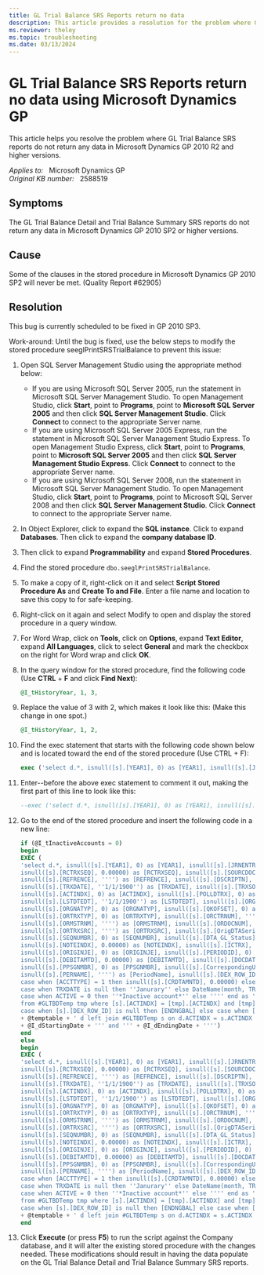```yaml
---
title: GL Trial Balance SRS Reports return no data
description: This article provides a resolution for the problem where GL Trial Balance SRS reports do not return any data in Microsoft Dynamics GP 2010 R2 and higher versions.
ms.reviewer: theley
ms.topic: troubleshooting
ms.date: 03/13/2024
---
```

# GL Trial Balance SRS Reports return no data using Microsoft Dynamics GP

This article helps you resolve the problem where GL Trial Balance SRS reports do not return any data in Microsoft Dynamics GP 2010 R2 and higher versions.

_Applies to:_ &nbsp; Microsoft Dynamics GP  
_Original KB number:_ &nbsp; 2588519

## Symptoms

The GL Trial Balance Detail and Trial Balance Summary SRS reports do not return any data in Microsoft Dynamics GP 2010 SP2 or higher versions.

## Cause

Some of the clauses in the stored procedure in Microsoft Dynamics GP 2010 SP2 will never be met. (Quality Report #62905)

## Resolution

This bug is currently scheduled to be fixed in GP 2010 SP3.

Work-around: Until the bug is fixed, use the below steps to modify the stored procedure  seeglPrintSRSTrialBalance to prevent this issue:

1. Open SQL Server Management Studio using the appropriate method below:

    - If you are using Microsoft SQL Server 2005, run the statement in Microsoft SQL Server Management Studio. To open Management Studio, click **Start**, point to **Programs**, point to **Microsoft SQL Server 2005** and then click **SQL Server Management Studio**. Click **Connect** to connect to the appropriate Server name.
    - If you are using Microsoft SQL Server 2005 Express, run the statement in Microsoft SQL Server Management Studio Express. To open Management Studio Express, click **Start**, point to **Programs**, point to **Microsoft SQL Server 2005** and then click **SQL Server Management Studio Express**. Click **Connect** to connect to the appropriate Server name.
    - If you are using Microsoft SQL Server 2008, run the statement in Microsoft SQL Server Management Studio. To open Management Studio, click **Start**, point to **Programs**, point to Microsoft SQL Server 2008 and then click **SQL Server Management Studio**. Click **Connect** to connect to the appropriate Server name.

2. In Object Explorer, click to expand the **SQL instance**. Click to expand **Databases**. Then click to expand the **company database ID**.
3. Then click to expand **Programmability** and expand **Stored Procedures**.
4. Find the stored procedure `dbo.seeglPrintSRSTrialBalance`.
5. To make a copy of it, right-click on it and select **Script Stored Procedure As** and **Create To and File**. Enter a file name and location to save this copy to for safe-keeping.
6. Right-click on it again and select Modify to open and display the stored procedure in a query window.
7. For Word Wrap, click on **Tools**, click on **Options**, expand **Text Editor**, expand **All Languages**, click to select **General** and mark the checkbox on the right for Word wrap and click **OK**.
8. In the query window for the stored procedure, find the following code (Use **CTRL** + **F** and click **Find Next**):

    ```sql
    @I_tHistoryYear, 1, 3,
    ```

9. Replace the value of 3 with 2, which makes it look like this: (Make this change in one spot.)

    ```sql
    @I_tHistoryYear, 1, 2,
    ```

10. Find the exec statement that starts with the following code shown below and is located toward the end of the stored procedure (Use CTRL + F):

    ```sql
    exec ('select d.*, isnull([s].[YEAR1], 0) as [YEAR1], isnull([s].[JRNENTRY], 0) as
    ```

11. Enter--before the above exec statement to comment it out, making the first part of this line to look like this:

    ```sql
    --exec ('select d.*, isnull([s].[YEAR1], 0) as [YEAR1], isnull([s].[JRNENTRY], 0) as
    ```

12. Go to the end of the stored procedure and insert the following code in a new line:

    ```sql
    if (@I_tInactiveAccounts = 0)
    begin 
    EXEC ( 
    'select d.*, isnull([s].[YEAR1], 0) as [YEAR1], isnull([s].[JRNENTRY], 0) as [JRNENTRY], 
    isnull([s].[RCTRXSEQ], 0.00000) as [RCTRXSEQ], isnull([s].[SOURCDOC], '''') as [SOURCDOC], 
    isnull([s].[REFRENCE], '''') as [REFRENCE], isnull([s].[DSCRIPTN], '''') as [DSCRIPTN], 
    isnull([s].[TRXDATE], ''1/1/1900'') as [TRXDATE], isnull([s].[TRXSORCE], '''') as [TRXSORCE], 
    isnull([s].[ACTINDX], 0) as [ACTINDX], isnull([s].[POLLDTRX], 0) as [POLLDTRX], isnull([s].[LASTUSER], '''') as [LASTUSER], 
    isnull([s].[LSTDTEDT], ''1/1/1900'') as [LSTDTEDT], isnull([s].[ORGNTSRC], '''') as [ORGNTSRC], 
    isnull([s].[ORGNATYP], 0) as [ORGNATYP], isnull([s].[QKOFSET], 0) as [QKOFSET], isnull([s].[SERIES], 0) as [SERIES], 
    isnull([s].[ORTRXTYP], 0) as [ORTRXTYP], isnull([s].[ORCTRNUM], '''') as [ORCTRNUM], isnull([s].[ORMSTRID], '''') as [ORMSTRID], 
    isnull([s].[ORMSTRNM], '''') as [ORMSTRNM], isnull([s].[ORDOCNUM], '''') as [ORDOCNUM], isnull([s].[ORPSTDDT], ''1/1/1900'') as [ORPSTDDT], 
    isnull([s].[ORTRXSRC], '''') as [ORTRXSRC], isnull([s].[OrigDTASeries], 0) as [OrigDTASeries], isnull(s.[OrigSeqNum], 0) as [OrigSeqNum], 
    isnull([s].[SEQNUMBR], 0) as [SEQNUMBR], isnull([s].[DTA_GL_Status], 0) as [DTA_GL_Status], isnull(s.[DTA_Index], 0.00000) as [DTA_Index], 
    isnull([s].[NOTEINDX], 0.00000) as [NOTEINDX], isnull([s].[ICTRX], 0) as [ICTRX], isnull([s].[ORCOMID], '''') as [ORCOMID], 
    isnull([s].[ORIGINJE], 0) as [ORIGINJE], isnull([s].[PERIODID], 0) as [PERIODID], isnull([s].[CRDTAMNTD], 0.00000) as [CRDTAMNTD], 
    isnull([s].[DEBITAMTD], 0.00000) as [DEBITAMTD], isnull([s].[DOCDATE], ''1/1/1900'') as [DOCDATE], isnull([s].[PSTGNMBR], 0) as [PSTGNMBR], 
    isnull([s].[PPSGNMBR], 0) as [PPSGNMBR], isnull([s].[CorrespondingUnit], '''') as [CorrespondingUnit], isnull([s].[PERINDX], 0) as [PeriodIndex], 
    isnull([s].[PERNAME], '''') as [PeriodName], isnull([s].[DEX_ROW_ID], 0) as [DEX_ROW_IDD], case when [ACCTTYPE] = 1 then isnull([s].[DEBITAMTD], 0.00000) else 0 end as [DEBITAMT], 
    case when [ACCTTYPE] = 1 then isnull([s].[CRDTAMNTD], 0.00000) else 0 end as [CREDITAMT], [m].*, case when TRXDATE is null then 1 else DATEPART(month, TRXDATE) end as MonthIndex, 
    case when TRXDATE is null then ''Janurary'' else DateName(month, TRXDATE) end as MonthField, case when SOURCDOC is null then ''*No Transactions for this account*'' else '''' end as ''ActZeroDesc'', 
    case when ACTIVE = 0 then ''*Inactive account*'' else '''' end as ''ActInactiveDesc'', case when [s].[DEX_ROW_ID] is null then [BGNGBAL] else case when [s].[DEX_ROW_ID] = (select min([tmp].[DEX_ROW_ID]) 
    from #GLTBDTemp tmp where [s].[ACTINDX] = [tmp].[ACTINDX] and [tmp].[TRXDATE] = (select min([tmp].[TRXDATE]) from #GLTBDTemp tmp where [s].[ACTINDX] = [tmp].[ACTINDX])) then [BGNGBAL] else 0 end end as Beg_Bal, 
    case when [s].[DEX_ROW_ID] is null then [ENDNGBAL] else case when [s].[DEX_ROW_ID] = (select min([tmp].[DEX_ROW_ID]) from #GLTBDTemp tmp where [s].[ACTINDX] = [tmp].[ACTINDX] ) then [ENDNGBAL] else 0 end end as End_Bal from '
    + @temptable + ' d left join #GLTBDTemp s on d.ACTINDX = s.ACTINDX left join GL00100 m on d.ACTINDX = m.ACTINDX where s.TRXDATE between '''
    + @I_dStartingDate + ''' and ''' + @I_dEndingDate + '''') 
    end
    else 
    begin
    EXEC ( 
    'select d.*, isnull([s].[YEAR1], 0) as [YEAR1], isnull([s].[JRNENTRY], 0) as [JRNENTRY], 
    isnull([s].[RCTRXSEQ], 0.00000) as [RCTRXSEQ], isnull([s].[SOURCDOC], '''') as [SOURCDOC], 
    isnull([s].[REFRENCE], '''') as [REFRENCE], isnull([s].[DSCRIPTN], '''') as [DSCRIPTN], 
    isnull([s].[TRXDATE], ''1/1/1900'') as [TRXDATE], isnull([s].[TRXSORCE], '''') as [TRXSORCE], 
    isnull([s].[ACTINDX], 0) as [ACTINDX], isnull([s].[POLLDTRX], 0) as [POLLDTRX], isnull([s].[LASTUSER], '''') as [LASTUSER], 
    isnull([s].[LSTDTEDT], ''1/1/1900'') as [LSTDTEDT], isnull([s].[ORGNTSRC], '''') as [ORGNTSRC], 
    isnull([s].[ORGNATYP], 0) as [ORGNATYP], isnull([s].[QKOFSET], 0) as [QKOFSET], isnull([s].[SERIES], 0) as [SERIES], 
    isnull([s].[ORTRXTYP], 0) as [ORTRXTYP], isnull([s].[ORCTRNUM], '''') as [ORCTRNUM], isnull([s].[ORMSTRID], '''') as [ORMSTRID], 
    isnull([s].[ORMSTRNM], '''') as [ORMSTRNM], isnull([s].[ORDOCNUM], '''') as [ORDOCNUM], isnull([s].[ORPSTDDT], ''1/1/1900'') as [ORPSTDDT], 
    isnull([s].[ORTRXSRC], '''') as [ORTRXSRC], isnull([s].[OrigDTASeries], 0) as [OrigDTASeries], isnull(s.[OrigSeqNum], 0) as [OrigSeqNum], 
    isnull([s].[SEQNUMBR], 0) as [SEQNUMBR], isnull([s].[DTA_GL_Status], 0) as [DTA_GL_Status], isnull(s.[DTA_Index], 0.00000) as [DTA_Index], 
    isnull([s].[NOTEINDX], 0.00000) as [NOTEINDX], isnull([s].[ICTRX], 0) as [ICTRX], isnull([s].[ORCOMID], '''') as [ORCOMID], 
    isnull([s].[ORIGINJE], 0) as [ORIGINJE], isnull([s].[PERIODID], 0) as [PERIODID], isnull([s].[CRDTAMNTD], 0.00000) as [CRDTAMNTD], 
    isnull([s].[DEBITAMTD], 0.00000) as [DEBITAMTD], isnull([s].[DOCDATE], ''1/1/1900'') as [DOCDATE], isnull([s].[PSTGNMBR], 0) as [PSTGNMBR], 
    isnull([s].[PPSGNMBR], 0) as [PPSGNMBR], isnull([s].[CorrespondingUnit], '''') as [CorrespondingUnit], isnull([s].[PERINDX], 0) as [PeriodIndex], 
    isnull([s].[PERNAME], '''') as [PeriodName], isnull([s].[DEX_ROW_ID], 0) as [DEX_ROW_IDD], case when [ACCTTYPE] = 1 then isnull([s].[DEBITAMTD], 0.00000) else 0 end as [DEBITAMT], 
    case when [ACCTTYPE] = 1 then isnull([s].[CRDTAMNTD], 0.00000) else 0 end as [CREDITAMT], [m].*, case when TRXDATE is null then 1 else DATEPART(month, TRXDATE) end as MonthIndex, 
    case when TRXDATE is null then ''Janurary'' else DateName(month, TRXDATE) end as MonthField, case when SOURCDOC is null then ''*No Transactions for this account*'' else '''' end as ''ActZeroDesc'', 
    case when ACTIVE = 0 then ''*Inactive account*'' else '''' end as ''ActInactiveDesc'', case when [s].[DEX_ROW_ID] is null then [BGNGBAL] else case when [s].[DEX_ROW_ID] = (select min([tmp].[DEX_ROW_ID]) 
    from #GLTBDTemp tmp where [s].[ACTINDX] = [tmp].[ACTINDX] and [tmp].[TRXDATE] = (select min([tmp].[TRXDATE]) from #GLTBDTemp tmp where [s].[ACTINDX] = [tmp].[ACTINDX])) then [BGNGBAL] else 0 end end as Beg_Bal, 
    case when [s].[DEX_ROW_ID] is null then [ENDNGBAL] else case when [s].[DEX_ROW_ID] = (select min([tmp].[DEX_ROW_ID]) from #GLTBDTemp tmp where [s].[ACTINDX] = [tmp].[ACTINDX] ) then [ENDNGBAL] else 0 end end as End_Bal from '
    + @temptable + ' d left join #GLTBDTemp s on d.ACTINDX = s.ACTINDX left join GL00100 m on d.ACTINDX = m.ACTINDX')
    end
    ```

13. Click **Execute** (or press **F5**) to run the script against the Company database, and it will alter the existing stored procedure with the changes needed. These modifications should result in having the data populate on the GL Trial Balance Detail and Trial Balance Summary SRS reports.
